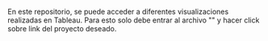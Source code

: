 En este repositorio, se puede acceder a diferentes visualizaciones realizadas en Tableau. Para esto solo debe entrar al archivo "" y hacer click sobre link del proyecto deseado.
